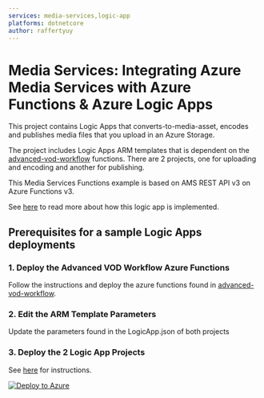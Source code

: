 ```yaml
---
services: media-services,logic-app
platforms: dotnetcore
author: raffertyuy
---
```


# Media Services: Integrating Azure Media Services with Azure Functions & Azure Logic Apps

This project contains Logic Apps that converts-to-media-asset, encodes and publishes media files that you upload in an Azure Storage.

The project includes Logic Apps ARM templates that is dependent on the [advanced-vod-workflow](../advanced-vod-workflow) functions. There are 2 projects, one for uploading and encoding and another for publishing.

This Media Services Functions example is based on AMS REST API v3 on Azure Functions v3.

See [here](https://raffertyuy.com/raztype/creating-an-azure-media-services-upload-workflow-using-azure-storage-and-logic-apps) to read more about how this logic app is implemented.

## Prerequisites for a sample Logic Apps deployments

### 1. Deploy the Advanced VOD Workflow Azure Functions

Follow the instructions and deploy the azure functions found in [advanced-vod-workflow](../advanced-vod-workflow).

### 2. Edit the ARM Template Parameters

Update the parameters found in the LogicApp.json of both projects

### 3. Deploy the 2 Logic App Projects

See [here](https://docs.microsoft.com/en-us/azure/logic-apps/logic-apps-azure-resource-manager-templates-overview) for instructions.

[![Deploy to Azure](https://aka.ms/deploytoazurebutton)](https://portal.azure.com/#create/Microsoft.Template/uri/https%3A%2F%2Fraw.githubusercontent.com%2FAlexWTest%2Fmedia-services-v3-dotnet-core-functions-integration-1%2Fmain%2Flogic-app-using-workflow-functions%2Fupload-and-encode-logicapp%2FLogicApp.json)

